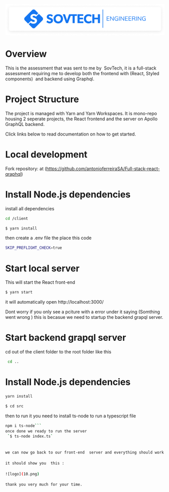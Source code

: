 ![logo](./logo.png)

# Overview

This is the assessment that was sent to me by  SovTech, it is a full-stack assessment requiring me to develop both the frontend with (React, Styled components)  and backend using Graphql.

# Project Structure

The project is managed with Yarn and Yarn Workspaces. It is mono-repo housing 2 seperate projects, the React frontend and the server on Apollo GraphQL backend.

Click links below to read documentation on how to get started.

# Local development
Fork repository:  at (https://github.com/antonioferreiraSA/Full-stack-react-qraphql)

# Install Node.js dependencies

install all dependencies 

 ```bash
 cd /client 
 ```
 ```bash
 $ yarn install
 ```

 then create a .env file the place this code

  ```bash
  SKIP_PREFLIGHT_CHECK=true
  ```

# Start local server
 This will start the React front-end

 ```bash
 $ yarn start
 ```

 it will automatically open  http://localhost:3000/
 
 Dont worry if you only see a pciture with a error under it saying (Somthing went wrong ) this is becasue we need to startup the backend grapql server.

 # Start  backend grapql  server

  cd out of  the client folder to the root folder like this

  ```bash
   cd ..
  ```

 # Install Node.js dependencies

  ```bash
  yarn install
  ```

  ```bash
  $ cd src
  ``` 


 then to run it you need to install ts-node to run a typescript file 

 ```bash
npm i ts-node``` 
 once done we ready to run the server
  `$ ts-node index.ts`


 we can now go back to our front-end  server and everything should work  http://localhost:3000/

 it should show you  this : 

 ![logo](10.png)

 thank you very much for your time. 


























 


 










